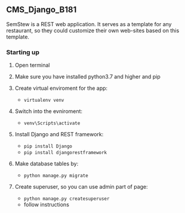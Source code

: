 ## CMS_Django_B181 ##

SemStew is a REST web application. It serves as a template for any restaurant, so they could customize their own web-sites based on this template.



### Starting up

1. Open terminal

2. Make sure you have installed python3.7 and higher and pip

3. Create virtual enviroment for the app:

   - `virtualenv venv`

4. Switch into the evniroment:

   - `venv\Scripts\activate`

5. Install Django and REST framework:

   - `pip install Django`
   - `pip install djangorestframework`

6. Make database tables by:

   - `python manage.py migrate`

7. Create superuser, so you can use admin part of page:

   - `python manage.py createsuperuser`
   - follow instructions
